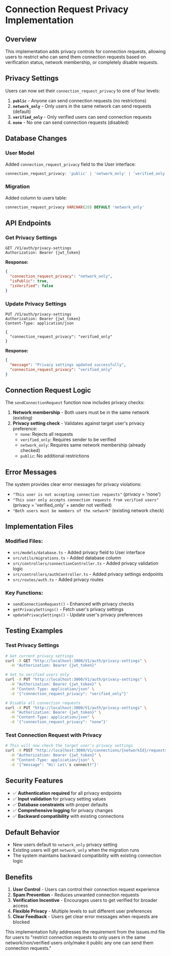 # Connection Request Privacy Implementation

## Overview
This implementation adds privacy controls for connection requests, allowing users to restrict who can send them connection requests based on verification status, network membership, or completely disable requests.

## Privacy Settings

Users can now set their `connection_request_privacy` to one of four levels:

1. **`public`** - Anyone can send connection requests (no restrictions)
2. **`network_only`** - Only users in the same network can send requests (default)
3. **`verified_only`** - Only verified users can send connection requests
4. **`none`** - No one can send connection requests (disabled)

## Database Changes

### User Model
Added `connection_request_privacy` field to the User interface:
```typescript
connection_request_privacy: 'public' | 'network_only' | 'verified_only' | 'none';
```

### Migration
Added column to users table:
```sql
connection_request_privacy VARCHAR(20) DEFAULT 'network_only'
```

## API Endpoints

### Get Privacy Settings
```
GET /V1/auth/privacy-settings
Authorization: Bearer {jwt_token}
```

**Response:**
```json
{
  "connection_request_privacy": "network_only",
  "isPublic": true,
  "isVerified": false
}
```

### Update Privacy Settings
```
PUT /V1/auth/privacy-settings
Authorization: Bearer {jwt_token}
Content-Type: application/json

{
  "connection_request_privacy": "verified_only"
}
```

**Response:**
```json
{
  "message": "Privacy settings updated successfully",
  "connection_request_privacy": "verified_only"
}
```

## Connection Request Logic

The `sendConnectionRequest` function now includes privacy checks:

1. **Network membership** - Both users must be in the same network (existing)
2. **Privacy setting check** - Validates against target user's privacy preference:
   - `none`: Rejects all requests
   - `verified_only`: Requires sender to be verified
   - `network_only`: Requires same network membership (already checked)
   - `public`: No additional restrictions

## Error Messages

The system provides clear error messages for privacy violations:

- `"This user is not accepting connection requests"` (privacy = 'none')
- `"This user only accepts connection requests from verified users"` (privacy = 'verified_only' + sender not verified)
- `"Both users must be members of the network"` (existing network check)

## Implementation Files

### Modified Files:
- `src/models/database.ts` - Added privacy field to User interface
- `src/utils/migrations.ts` - Added database column
- `src/controllers/connectionController.ts` - Added privacy validation logic
- `src/controllers/authController.ts` - Added privacy settings endpoints
- `src/routes/auth.ts` - Added privacy routes

### Key Functions:
- `sendConnectionRequest()` - Enhanced with privacy checks
- `getPrivacySettings()` - Fetch user's privacy settings
- `updatePrivacySettings()` - Update user's privacy preferences

## Testing Examples

### Test Privacy Settings
```bash
# Get current privacy settings
curl -X GET "http://localhost:3000/V1/auth/privacy-settings" \
  -H "Authorization: Bearer {jwt_token}"

# Set to verified users only
curl -X PUT "http://localhost:3000/V1/auth/privacy-settings" \
  -H "Authorization: Bearer {jwt_token}" \
  -H "Content-Type: application/json" \
  -d '{"connection_request_privacy": "verified_only"}'

# Disable all connection requests
curl -X PUT "http://localhost:3000/V1/auth/privacy-settings" \
  -H "Authorization: Bearer {jwt_token}" \
  -H "Content-Type: application/json" \
  -d '{"connection_request_privacy": "none"}'
```

### Test Connection Request with Privacy
```bash
# This will now check the target user's privacy settings
curl -X POST "http://localhost:3000/V1/connections/{networkId}/requests/{userId}" \
  -H "Authorization: Bearer {jwt_token}" \
  -H "Content-Type: application/json" \
  -d '{"message": "Hi! Let\'s connect!"}'
```

## Security Features

- ✅ **Authentication required** for all privacy endpoints
- ✅ **Input validation** for privacy setting values
- ✅ **Database constraints** with proper defaults
- ✅ **Comprehensive logging** for privacy changes
- ✅ **Backward compatibility** with existing connections

## Default Behavior

- New users default to `network_only` privacy setting
- Existing users will get `network_only` when the migration runs
- The system maintains backward compatibility with existing connection logic

## Benefits

1. **User Control** - Users can control their connection request experience
2. **Spam Prevention** - Reduces unwanted connection requests
3. **Verification Incentive** - Encourages users to get verified for broader access
4. **Flexible Privacy** - Multiple levels to suit different user preferences
5. **Clear Feedback** - Users get clear error messages when requests are blocked

This implementation fully addresses the requirement from the issues.md file for users to "restrict connection requests to only users in the same network/non/verified users only/make it public any one can send them connection requests."